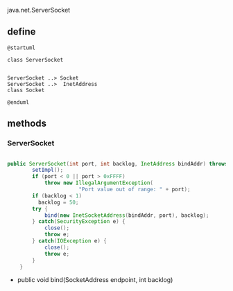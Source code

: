java.net.ServerSocket

## define
```plantuml
@startuml

class ServerSocket


ServerSocket ..> Socket
ServerSocket ..>  InetAddress
class Socket

@enduml
```


## methods
### ServerSocket
```java

public ServerSocket(int port, int backlog, InetAddress bindAddr) throws IOException {
        setImpl();
        if (port < 0 || port > 0xFFFF)
            throw new IllegalArgumentException(
                       "Port value out of range: " + port);
        if (backlog < 1)
          backlog = 50;
        try {
            bind(new InetSocketAddress(bindAddr, port), backlog);
        } catch(SecurityException e) {
            close();
            throw e;
        } catch(IOException e) {
            close();
            throw e;
        }
    }
```

* public void bind(SocketAddress endpoint, int backlog)